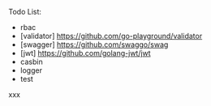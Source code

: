 

Todo List:
- rbac
- [validator] https://github.com/go-playground/validator
- [swagger] https://github.com/swaggo/swag
- [jwt] https://github.com/golang-jwt/jwt
- casbin
- logger
- test



xxx
